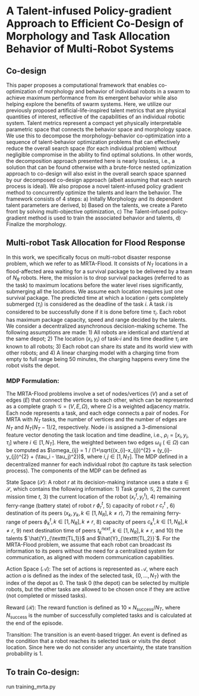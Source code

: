 # A Talent-infused Policy-gradient Approach to Efficient Co-Design of Morphology and Task Allocation Behavior of Multi-Robot Systems

## Co-design
 This paper proposes a computational framework that enables co-optimization of morphology and behavior of individual robots in a swarm to achieve maximum performance from its emergent behavior while also helping explore the benefits of swarm systems. Here, we utilize our previously proposed artificial-life-inspired talent metrics that are physical quantities of interest, reflective of the capabilities of an individual robotic system. Talent metrics represent a compact yet physically interpretable parametric space that connects the behavior space and morphology space. We use this to decompose the morphology-behavior co-optimization into a sequence of talent-behavior optimization problems that can effectively reduce the overall search space (for each individual problem) without negligible compromise in the ability to find optimal solutions. In other words, the decomposition approach presented here is nearly lossless, i.e., a solution that can be found otherwise with a brute-force nested optimization approach to co-design will also exist in the overall search space spanned by our decomposed co-design approach (albeit assuming that each search process is ideal). We also propose a novel talent-infused policy gradient method to concurrently optimize the talents and learn the behavior.
The framework consists of 4 steps: a) Initally Morphology and its dependent talent parameters are derived, b) Based on the talents, we create a Pareto front by solving multi-objective optimization, c) The Talent-infused policy-gradient method is used to train the associated behavior and talents, d) Finalize the morphology.
 
## Multi-robot Task Allocation for Flood Response
In this work, we specifically focus on multi-robot disaster response problem, which we refer to as MRTA-Flood. It consists of $N_{T}$ locations in a flood-affected area waiting for a survival package to be delivered by a team of  $N_{R}$ robots. Here, the mission is to drop survival packages (referred to as the task) to maximum locations before the water level rises significantly, submerging all the locations. 
We assume each location requires just one survival package. The predicted time at which a location $i$ gets completely submerged ($\tau_i$) is considered as the deadline of the task $i$. A task $i$ is considered to be successfully done if it is done before time $\tau_i$. Each robot has maximum package capacity, speed and range decided by the talents. We consider a decentralized asynchronous decision-making scheme. The following assumptions are made: 1) All robots are identical and start/end at the same depot; 2) The location $(x_i,y_i)$ of task-$i$ and its time deadline $\tau_i$ are known to all robots; 3) Each robot can share its state and its world view with other robots; and 4) A linear charging model with a charging time from empty to full range being 50 minutes, the charging happens every time the robot visits the depot. 

### MDP Formulation:

The MRTA-Flood problems involve a set of nodes/vertices ($V$) and a set of edges ($E$) that connect the vertices to each other, which can be represented as a complete graph $\mathcal{G} = (V, E, \Omega)$, where $\Omega$ is a weighted adjacency matrix. Each node represents a task, and each edge connects a pair of nodes. For MRTA with $N_{T}$ tasks, the number of vertices and the number of edges are $N_{T}$ and $N_{T}(N_{T}-1)/2$, respectively. Node $i$ is assigned a 3-dimensional feature vector denoting the task location and time deadline, i.e., $\rho_i=[x_i,y_i,\tau_i]$ where $i \in [1, N_{T}]$. Here, the weighted between two edges $\omega_{ij}$ ($\in \Omega$) can be computed as $`\omega_{ij} = 1 / (1+\sqrt{(x_{i}-x_{j})^{2} + (y_{i}-y_{j})^{2} + (\tau_i - \tau_j)^2})`$, where $`i, j \in [1,N_{T}]`$.
The MDP defined in a decentralized manner for each individual robot (to capture its task selection process). The components of the MDP can be defined as 

State Space ($`\mathcal{S}`$): A robot $r$ at its decision-making instance uses a state $`s\in\mathcal{S}`$, which contains the following information: 1) Task graph $`\mathcal{G}`$, 2) the current mission time $t$, 3) the current location of the robot ($`x^{t}_{r}, y^{t}_{r}`$), 4) remaining ferry-range (battery state) of robot $`r`$ $`\phi^{t}_{r}`$, 5) capacity of robot $r$ $c^{t}_{r}$ , 6) destination of its peers ($`x_{k}, y_{k}, k \in [1, N_{R}], k \neq r`$), 7) the remaining ferry-range of peers $`\phi^{t}_{k}, k \in [1, N_{R}], k \neq r`$, 8) capacity of peers $`c^{t}_{k}, k \in [1, N_{R}], k \neq r`$, 9) next destination time of peers $`t^{next}_{k}, k \in [1, N_{R}], k \neq r`$, and 10) the talents $`\hat{Y}_{\texttt{TL,1}}$ and $\hat{Y}_{\texttt{TL,2}}`$. For the MRTA-Flood problem, we assume that each robot can broadcast its information to its peers without the need for a centralized system for communication, as aligned with modern communication capabilities. 

Action Space ($`\mathcal{A}`$): The set of actions is represented as $`\mathcal{A}`$, where each action $a$ is defined as the index of the selected task, $`\{0,\ldots,N_{T}\}`$ with the index of the depot as $0$. The task $0$ (the depot) can be selected by multiple robots, but the other tasks are allowed to be chosen once if they are active (not completed or missed tasks). 

Reward ($`\mathcal{R}`$): The reward function is defined as
$`10 \times N_{\text{success}}/N_{T}`$, where $`N_{\text{success}}`$
is the number of successfully completed tasks and is calculated at the end of the episode.  

Transition: The transition is an event-based trigger. An event is defined as the condition that a robot reaches its selected task or visits the depot location. Since here we do not consider any uncertainty, the state transition probability is 1.

## To train Co-design:
run training_mrta.py



